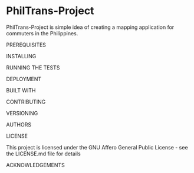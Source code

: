 # PhilTrans-Project

PhilTrans-Project is simple idea of creating a mapping application for commuters in the Philippines.

PREREQUISITES


INSTALLING


RUNNING THE TESTS


DEPLOYMENT


BUILT WITH


CONTRIBUTING


VERSIONING


AUTHORS


LICENSE

This project is licensed under the GNU Affero General Public License - see the LICENSE.md file for details

ACKNOWLEDGEMENTS
